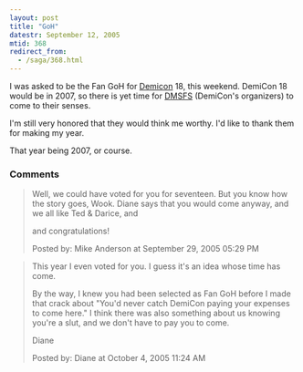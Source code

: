 ```yaml
---
layout: post
title: "GoH"
datestr: September 12, 2005
mtid: 368
redirect_from:
  - /saga/368.html
---
```


I was asked to be the Fan GoH for <a href="http://www.demicon.org" title="DemiCon">Demicon</a> 18, this weekend.  DemiCon 18 would be in 2007, so there is yet time for <a href="http://www.dmsfs.org" title="Des Moines Science Fiction Society">DMSFS</a> (DemiCon's organizers) to come to their senses.

I'm still very honored that they would think me worthy.  I'd like to thank them for making my year.

That year being 2007, or course.

### Comments

<blockquote>
Well, we could have voted for you for seventeen.  But you know how the story goes, Wook.  Diane says that you would come anyway, and we all like Ted & Darice, and

and congratulations!
<div class="post-meta">Posted by: Mike Anderson at September 29, 2005 05:29 PM</div> </blockquote>
<blockquote>
This year I even voted for you. I guess it's an idea whose time has come.

By the way, I knew you had been selected as Fan GoH before I made that crack about "You'd never catch DemiCon paying your expenses to come here." I think there was also something about us knowing you're a slut, and we don't have to pay you to come.

Diane
<div class="post-meta">Posted by: Diane at October  4, 2005 11:24 AM</div> </blockquote>

